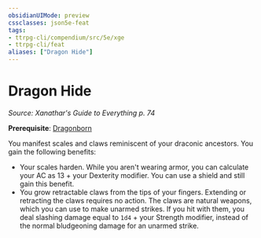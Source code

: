 ```yaml
---
obsidianUIMode: preview
cssclasses: json5e-feat
tags:
- ttrpg-cli/compendium/src/5e/xge
- ttrpg-cli/feat
aliases: ["Dragon Hide"]
---
```

# Dragon Hide
*Source: Xanathar's Guide to Everything p. 74*  

**Prerequisite**: [Dragonborn](3-Mechanics/CLI/races/dragonborn.md)

You manifest scales and claws reminiscent of your draconic ancestors. You gain the following benefits:

- Your scales harden. While you aren't wearing armor, you can calculate your AC as 13 + your Dexterity modifier. You can use a shield and still gain this benefit.  
- You grow retractable claws from the tips of your fingers. Extending or retracting the claws requires no action. The claws are natural weapons, which you can use to make unarmed strikes. If you hit with them, you deal slashing damage equal to `1d4` + your Strength modifier, instead of the normal bludgeoning damage for an unarmed strike.